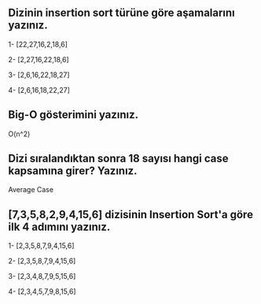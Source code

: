 ## Dizinin insertion sort türüne göre aşamalarını yazınız.

1- [22,27,16,2,18,6]

2- [2,27,16,22,18,6]

3- [2,6,16,22,18,27]

4- [2,6,16,18,22,27]

## Big-O gösterimini yazınız.

O(n^2)

## Dizi sıralandıktan sonra 18 sayısı hangi case kapsamına girer? Yazınız.

Average Case

## [7,3,5,8,2,9,4,15,6] dizisinin Insertion Sort'a göre ilk 4 adımını yazınız.

1- [2,3,5,8,7,9,4,15,6]

2- [2,3,5,8,7,9,4,15,6]

3- [2,3,4,8,7,9,5,15,6]

4- [2,3,4,5,7,9,8,15,6]

